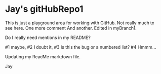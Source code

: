 Jay's gitHubRepo1
===========

This is just a playground area for working with GitHub.
Not really much to see here.
One more comment
And another.
Edited in myBranch1.

Do I really need mentions in my README?

#1 maybe,  #2 I doubt it,  #3 Is this the bug or a numbered list?  #4 Hmmm...

Updating my ReadMe markdown file.

Jay
